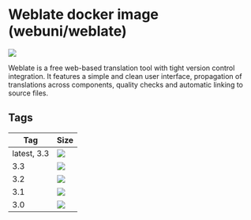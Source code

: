 Weblate docker image (webuni/weblate)
=====================================

![](https://upload.wikimedia.org/wikipedia/commons/thumb/6/69/Weblate_logo.svg/100px-Weblate_logo.svg.png)

Weblate is a free web-based translation tool with tight version control integration.
It features a simple and clean user interface, propagation of translations across
components, quality checks and automatic linking to source files.

Tags
----

 Tag         | Size
 ----------- | ----
 latest, 3.3 | [![](https://images.microbadger.com/badges/image/webuni/weblate.svg)](https://microbadger.com/images/webuni/weblate)
 3.3         | [![](https://images.microbadger.com/badges/image/webuni/weblate:3.3.svg)](https://microbadger.com/images/webuni/weblate:3.3)
 3.2         | [![](https://images.microbadger.com/badges/image/webuni/weblate:3.2.svg)](https://microbadger.com/images/webuni/weblate:3.2)
 3.1         | [![](https://images.microbadger.com/badges/image/webuni/weblate:3.1.svg)](https://microbadger.com/images/webuni/weblate:3.1)
 3.0         | [![](https://images.microbadger.com/badges/image/webuni/weblate:3.1.svg)](https://microbadger.com/images/webuni/weblate:3.0)
